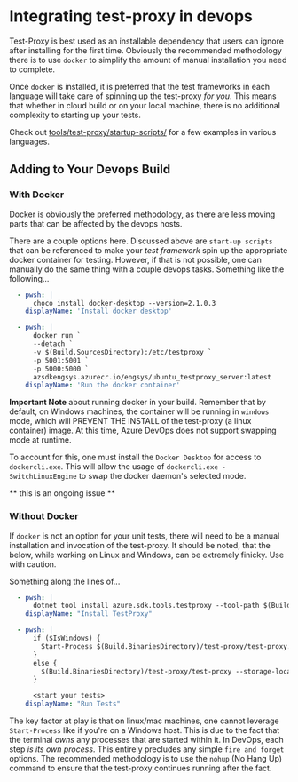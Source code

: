 # Integrating test-proxy in devops

Test-Proxy is best used as an installable dependency that users can ignore after installing for the first time. Obviously the recommended methodology there is to use `docker` to simplify the amount of manual installation you need to complete.

Once `docker` is installed, it is preferred that the test frameworks in each language will take care of spinning up the test-proxy _for you_. This means that whether in cloud build or on your local machine, there is no additional complexity to starting up your tests.

Check out [tools/test-proxy/startup-scripts/](../startup-scripts/) for a few examples in various languages.

## Adding to Your Devops Build

### With Docker

Docker is obviously the preferred methodology, as there are less moving parts that can be affected by the devops hosts.

There are a couple options here. Discussed above are `start-up scripts` that can be referenced to make your _test framework_ spin up the appropriate docker container for testing. However, if that is not possible, one can manually do the same thing with a couple devops tasks. Something like the following...

```yml
  - pwsh: |
      choco install docker-desktop --version=2.1.0.3
    displayName: 'Install docker desktop'

  - pwsh: |
      docker run `
      --detach `
      -v $(Build.SourcesDirectory):/etc/testproxy `
      -p 5001:5001 `
      -p 5000:5000 `
      azsdkengsys.azurecr.io/engsys/ubuntu_testproxy_server:latest
    displayName: 'Run the docker container'
```

**Important Note** about running docker in your build. Remember that by default, on Windows machines, the container will be running in `windows` mode, which will PREVENT THE INSTALL of the test-proxy (a linux container) image. At this time, Azure DevOps does not support swapping mode at runtime.

To account for this, one must install the `Docker Desktop` for access to `dockercli.exe`. This will allow the usage of `dockercli.exe -SwitchLinuxEngine` to swap the docker daemon's selected mode.

** this is an ongoing issue **

### Without Docker

If `docker` is not an option for your unit tests, there will need to be a manual installation and invocation of the test-proxy. It should be noted, that the below, while working on Linux and Windows, can be extremely finicky. Use with caution.

Something along the lines of...

```yml
  - pwsh: |
      dotnet tool install azure.sdk.tools.testproxy --tool-path $(Build.BinariesDirectory)/test-proxy --add-source https://pkgs.dev.azure.com/azure-sdk/public/_packaging/azure-sdk/nuget/v3/index.json --version <version>
    displayName: "Install TestProxy"

  - pwsh: |
      if ($IsWindows) {
        Start-Process $(Build.BinariesDirectory)/test-proxy/test-proxy.exe -ArgumentList "--storage-location '$(Build.SourcesDirectory)'" -NoNewWindow -PassThru
      }
      else {
        $(Build.BinariesDirectory)/test-proxy/test-proxy --storage-location "$(Build.SourcesDirectory)" &
      }

      <start your tests>
    displayName: "Run Tests"
```

The key factor at play is that on linux/mac machines, one cannot leverage `Start-Process` like if you're on a Windows host. This is due to the fact that the terminal _owns_ any processes that are started within it. In DevOps, each step _is its own process_. This entirely precludes any simple `fire and forget` options. The recommended methodology is to use the `nohup` (No Hang Up) command to ensure that the test-proxy continues running after the fact.
